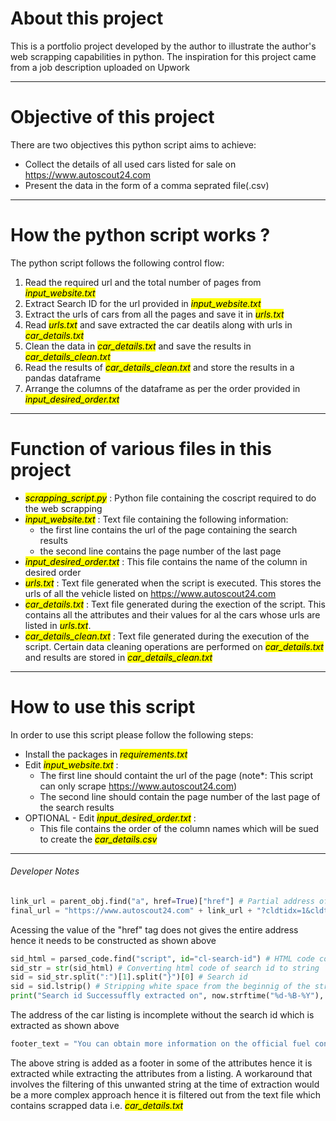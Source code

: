 # About this project

This is a portfolio project developed by the author to illustrate the author's web scrapping capabilities in python. The inspiration for this project came from a job description uploaded on Upwork
___

# Objective of this project

There are two objectives this python script aims to achieve:
- Collect the details of all used cars listed for sale on https://www.autoscout24.com
- Present the data in the form of a comma seprated file(.csv)
___

# How the python script works ?

The python script follows the following control flow:

1. Read the required url and the total number of pages from <mark><i>input_website.txt</i></mark>
2. Extract Search ID for the url provided in <mark><i>input_website.txt</i></mark>
3. Extract the urls of cars from all the pages and save it in <mark><i>urls.txt</i></mark>
4. Read <mark><i>urls.txt</i></mark> and save extracted the car deatils along with urls in <mark><i>car_details.txt</i></mark>
5. Clean the data in <mark><i>car_details.txt</i></mark> and save the results in <mark><i>car_details_clean.txt</i></mark>
6. Read the results of <mark><i>car_details_clean.txt</i></mark> and store the results in a pandas dataframe
7. Arrange the columns of the dataframe as per the order provided in <mark><i>input_desired_order.txt</i></mark>
___

# Function of various files in this project

- <mark><i>scrapping_script.py</i></mark> : Python file containing the coscript required to do the web scrapping
- <mark><i>input_website.txt</i></mark> : Text file containing the following information:
  - the first line contains the url of the page containing the search results
  - the second line contains the page number of the last page
- <mark><i>input_desired_order.txt</i></mark> : This file contains the name of the column in desired order
- <mark><i>urls.txt</i></mark> : Text file generated when the script is executed. This stores the urls of all the vehicle listed on https://www.autoscout24.com
- <mark><i>car_details.txt</i></mark> : Text file generated during the exection of the script. This contains all the attributes and their values for al the cars whose urls are listed in <mark><i><mark><i>urls.txt</i></mark></i></mark>.
-  <mark><i>car_details_clean.txt</i></mark> : Text file generated during the execution of the script. Certain data cleaning operations are performed on <mark><i>car_details.txt</i></mark> and results are stored in <mark><mark><i>car_details_clean.txt</i></mark></mark>

___

# How to use this script

In order to use this script please follow the following steps:
- Install the packages in <mark><i>requirements.txt</i></mark>
- Edit <mark><i>input_website.txt</i></mark> :
  - The first line should containt the url of the page (note*: This script can only scrape https://www.autoscout24.com)
  - The second line should contain the page number of the last page of the search results
- OPTIONAL - Edit <mark><i>input_desired_order.txt</i></mark> :
  - This file contains the order of the column names which will be sued to create the <mark><i>car_details.csv</i></mark>

___

###### Developer Notes

```python
link_url = parent_obj.find("a", href=True)["href"] # Partial address of the car
final_url = "https://www.autoscout24.com" + link_url + "?cldtidx=1&cldtsrc=listPage&searchId=" + str(sid) # Complete Address of the car
```

Acessing the value of the "href" tag does not gives the entire address hence it needs to be constructed as shown above

```python
sid_html = parsed_code.find("script", id="cl-search-id") # HTML code containig search id
sid_str = str(sid_html) # Converting html code of search id to string
sid = sid_str.split(":")[1].split("}")[0] # Search id
sid = sid.lstrip() # Stripping white space from the beginnig of the strip
print("Search id Successuffly extracted on", now.strftime("%d-%B-%Y"), "at", now.strftime("%H:%M:%S"),  "\n")
```

The address of the car listing is incomplete without the search id which is extracted as shown above


```python
footer_text = "You can obtain more information on the official fuel consumption and official specific CO2 emissions of new passenger vehicles from the guideline on fuel consumption and CO2 emissions of new passenger vehicles. This guideline is available free of charge at all dealerships and from Deutsche Automobil Treuhand GmbH at www.dat.de."
```


The above string is added as a footer in some of the attributes hence it is extracted while extracting the attributes from a listing.
A workaround that involves the filtering of this unwanted string at the time of extraction would be a more complex approach hence it is filtered out from the text file which contains scrapped data i.e. <mark><i>car_details.txt</mark><i>
